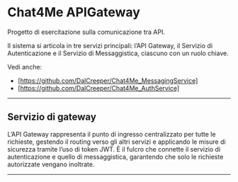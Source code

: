 # Chat4Me APIGateway
Progetto di esercitazione sulla comunicazione tra API.

Il sistema si articola in tre servizi principali: l’API Gateway, il Servizio di Autenticazione e il Servizio di Messaggistica, ciascuno con un ruolo chiave.

Vedi anche:
- [https://github.com/DalCreeper/Chat4Me_MessagingService]
- [https://github.com/DalCreeper/Chat4Me_AuthService]

---

## Servizio di gateway
L’API Gateway rappresenta il punto di ingresso centralizzato per tutte le richieste, gestendo il routing verso gli altri servizi e applicando le misure di sicurezza tramite l’uso di token JWT.
È il fulcro che connette il servizio di autenticazione e quello di messaggistica, garantendo che solo le richieste autorizzate vengano inoltrate.

---
